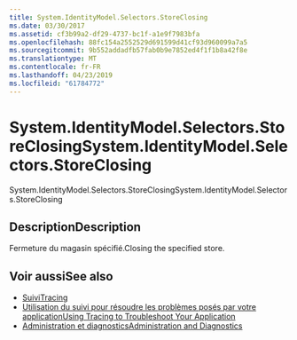 ```yaml
---
title: System.IdentityModel.Selectors.StoreClosing
ms.date: 03/30/2017
ms.assetid: cf3b99a2-df29-4737-bc1f-a1e9f7983bfa
ms.openlocfilehash: 88fc154a2552529d691599d41cf93d960099a7a5
ms.sourcegitcommit: 9b552addadfb57fab0b9e7852ed4f1f1b8a42f8e
ms.translationtype: MT
ms.contentlocale: fr-FR
ms.lasthandoff: 04/23/2019
ms.locfileid: "61784772"
---
```

# <a name="systemidentitymodelselectorsstoreclosing"></a><span data-ttu-id="07173-102">System.IdentityModel.Selectors.StoreClosing</span><span class="sxs-lookup"><span data-stu-id="07173-102">System.IdentityModel.Selectors.StoreClosing</span></span>
<span data-ttu-id="07173-103">System.IdentityModel.Selectors.StoreClosing</span><span class="sxs-lookup"><span data-stu-id="07173-103">System.IdentityModel.Selectors.StoreClosing</span></span>  
  
## <a name="description"></a><span data-ttu-id="07173-104">Description</span><span class="sxs-lookup"><span data-stu-id="07173-104">Description</span></span>  
 <span data-ttu-id="07173-105">Fermeture du magasin spécifié.</span><span class="sxs-lookup"><span data-stu-id="07173-105">Closing the specified store.</span></span>  
  
## <a name="see-also"></a><span data-ttu-id="07173-106">Voir aussi</span><span class="sxs-lookup"><span data-stu-id="07173-106">See also</span></span>

- [<span data-ttu-id="07173-107">Suivi</span><span class="sxs-lookup"><span data-stu-id="07173-107">Tracing</span></span>](../../../../../docs/framework/wcf/diagnostics/tracing/index.md)
- [<span data-ttu-id="07173-108">Utilisation du suivi pour résoudre les problèmes posés par votre application</span><span class="sxs-lookup"><span data-stu-id="07173-108">Using Tracing to Troubleshoot Your Application</span></span>](../../../../../docs/framework/wcf/diagnostics/tracing/using-tracing-to-troubleshoot-your-application.md)
- [<span data-ttu-id="07173-109">Administration et diagnostics</span><span class="sxs-lookup"><span data-stu-id="07173-109">Administration and Diagnostics</span></span>](../../../../../docs/framework/wcf/diagnostics/index.md)
